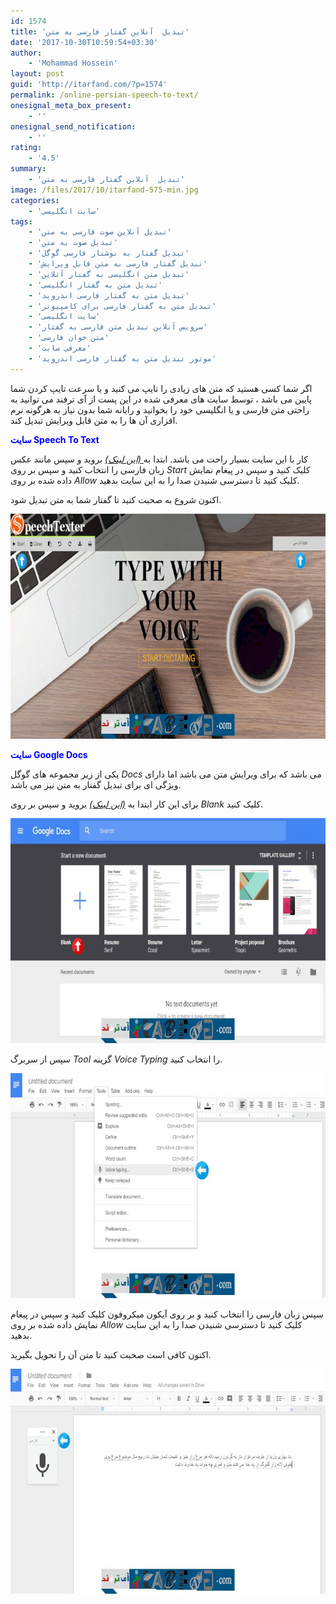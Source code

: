 ```yaml
---
id: 1574
title: 'تبدیل  آنلاین گفتار فارسی به متن'
date: '2017-10-30T10:59:54+03:30'
author:
    - 'Mohammad Hossein'
layout: post
guid: 'http://itarfand.com/?p=1574'
permalink: /online-persian-speech-to-text/
onesignal_meta_box_present:
    - ''
onesignal_send_notification:
    - ''
rating:
    - '4.5'
summary:
    - 'تبدیل  آنلاین گفتار فارسی به متن'
image: /files/2017/10/itarfand-575-min.jpg
categories:
    - 'سایت انگلیسی'
tags:
    - 'تبدیل آنلاین صوت فارسی به متن'
    - 'تبدیل صوت به متن'
    - 'تبدیل گفتار به نوشتار فارسی گوگل'
    - 'تبدیل گفتار فارسی به متن قابل ویرایش'
    - 'تبدیل متن انگلیسی به گفتار آنلاین'
    - 'تبدیل متن به گفتار انگلیسی'
    - 'تبدیل متن به گفتار فارسی اندروید'
    - 'تبدیل متن به گفتار فارسی برای کامپیوتر'
    - 'سایت انگلیسی'
    - 'سرویس آنلاین تبدیل متن فارسی به گفتار'
    - 'متن خوان فارسی'
    - 'معرفی سایت'
    - 'موتور تبدیل متن به گفتار فارسی اندروید'
---
```


اگر شما کسی هستید که متن های زیادی را تایپ می کنید و یا سرعت تایپ کردن شما پایین می باشد ، توسط سایت های معرفی شده در این پست از آی ترفند می توانید به راحتی متن فارسی و یا انگلیسی خود را بخوانید و رایانه شما بدون نیاز به هرگونه نرم افزاری آن ها را به متن قابل ویرایش تبدیل کند.

<span style="color: #0000ff;">**سایت Speech To Text**</span>

کار با این سایت بسیار راحت می باشد. ابتدا به[ *(این لینک)*](https://www.speechtexter.com/) بروید و سپس مانند عکس زبان فارسی را انتخاب کنید و سپس بر روی *Start* کلیک کنید و سپس در پیغام نمایش داده شده بر روی *Allow* کلیک کنید تا دسترسی شنیدن صدا را به این سایت بدهید.

اکنون شروع به صحبت کنید تا گفتار شما به متن تبدیل شود.

![mhkarami97](/files/2017/10/itarfand-574-min-1.jpg)

<span style="color: #0000ff;">**سایت Google Docs**</span>

یکی از زیر مجموعه های گوگل *Docs* می باشد که برای ویرایش متن می باشد اما دارای ویژگی ای برای تبدیل گفتار به متن نیز می باشد.

برای این کار ابتدا به [*(این لینک)*](https://docs.google.com/document/u/0/) بروید و سپس بر روی *Blank* کلیک کنید.

![mhkarami97](/files/2017/10/itarfand-571-min.jpg)

سپس از سربرگ *Tool* گزینه *Voice Typing* را انتخاب کنید.

![mhkarami97](/files/2017/10/itarfand-572-min.jpg)

سپس زبان فارسی را انتخاب کنید و بر روی آیکون میکروفون کلیک کنید و سپس در پیغام نمایش داده شده بر روی *Allow* کلیک کنید تا دسترسی شنیدن صدا را به این سایت بدهید.

اکنون کافی است صحبت کنید تا متن آن را تحویل بگیرید.

![mhkarami97](/files/2017/10/itarfand-573-min.jpg)